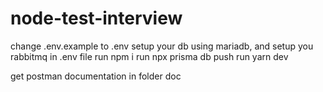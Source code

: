 # node-test-interview
change .env.example to .env
setup your db using mariadb, and setup you rabbitmq in .env file
run npm i
run npx prisma db push
run yarn dev

get postman documentation in folder doc